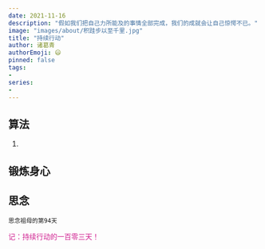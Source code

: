```yaml
---
date: 2021-11-16
description: "假如我们把自己力所能及的事情全部完成，我们的成就会让自己惊愕不已。"
image: "images/about/积跬步以至千里.jpg"
title: "持续行动"
author: 诸葛青
authorEmoji: 😃
pinned: false
tags:
- 
series:
-
---
```



## 算法
1. []()

## 锻炼身心 

## 思念
``思念祖母的第94天``

<font color=VioletRed>记：持续行动的一百零三天！</font>


